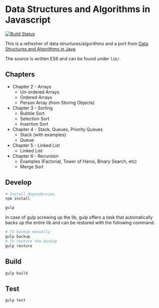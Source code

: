 # Data Structures and Algorithms in Javascript

[![Build Status](https://travis-ci.org/iwatakeshi/data-structures-and-algorithms-in-javascript.svg)](https://travis-ci.org/iwatakeshi/data-structures-and-algorithms-in-javascript)

This is a refresher of data structures/algorithms 
and a port from [Data Structures and Algorithms in Java](http://www.informit.com/store/data-structures-and-algorithms-in-java-9780672324536).

The source is written ES6 and can be found under `lib/`.

## Chapters

* Chapter 2 - Arrays
	* Un-ordered Arrays
	* Ordered Arrays
	* Person Array (from Storing Objects)
* Chapter 3 - Sorting
	* Bubble Sort
	* Selection Sort
	* Insertion Sort
* Chapter 4 - Stack, Queues, Priority Queues
	* Stack (with examples)
	* Queue
* Chapter 5 - Linked List
	* Linked List
* Chapter 6 - Recursion
	* Examples (Factorial, Tower of Hanoi, Binary Search, etc)
	* Merge Sort

## Develop

```bash
# Install dependencies
npm install

gulp
```

In case of gulp screwing up the lib, 
gulp offers a task that automatically backs up the entire lib
and can be restored with the following command:

```bash
# To backup manually
gulp backup
# To restore the backup
gulp restore
```

## Build

```bash
gulp build
```

## Test

```bash
gulp test
```
